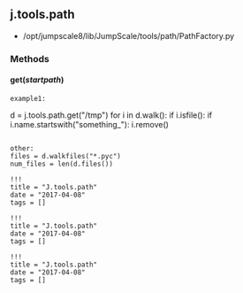 <!-- toc -->
## j.tools.path

- /opt/jumpscale8/lib/JumpScale/tools/path/PathFactory.py

### Methods

#### get(*startpath*) 

```
example1:
```
d = j.tools.path.get("/tmp")
for i in d.walk():
    if i.isfile():
        if i.name.startswith("something_"):
            i.remove()
```

other:
files = d.walkfiles("*.pyc")
num_files = len(d.files())

```


```
!!!
title = "J.tools.path"
date = "2017-04-08"
tags = []
```

```
!!!
title = "J.tools.path"
date = "2017-04-08"
tags = []
```

```
!!!
title = "J.tools.path"
date = "2017-04-08"
tags = []
```
